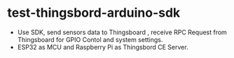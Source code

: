 # test-thingsbord-arduino-sdk
- Use SDK, send sensors data to Thingsboard , receive RPC Request from Thingsboard for GPIO Contol and system settings.
- ESP32 as MCU and Raspberry Pi as Thingsbord CE Server.
